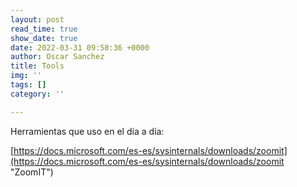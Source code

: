 ```yaml
---
layout: post
read_time: true
show_date: true
date: 2022-03-31 09:58:36 +0000
author: Oscar Sanchez
title: Tools
img: ''
tags: []
category: ''

---
```

Herramientas que uso en el día a día:

[https://docs.microsoft.com/es-es/sysinternals/downloads/zoomit](https://docs.microsoft.com/es-es/sysinternals/downloads/zoomit "ZoomIT")